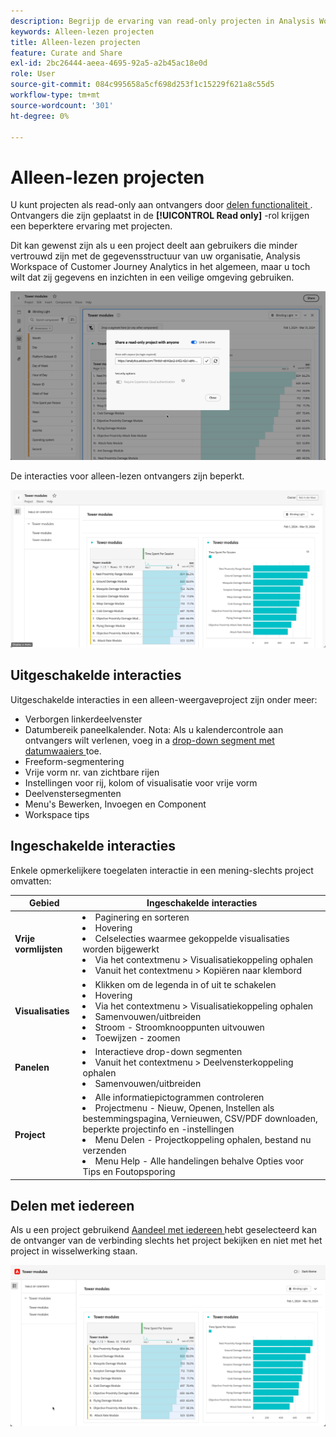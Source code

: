 ```yaml
---
description: Begrijp de ervaring van read-only projecten in Analysis Workspace.
keywords: Alleen-lezen projecten
title: Alleen-lezen projecten
feature: Curate and Share
exl-id: 2bc26444-aeea-4695-92a5-a2b45ac18e0d
role: User
source-git-commit: 084c995658a5cf698d253f1c15229f621a8c55d5
workflow-type: tm+mt
source-wordcount: '301'
ht-degree: 0%

---
```


# Alleen-lezen projecten

U kunt projecten als read-only aan ontvangers door [ delen functionaliteit ](/help/analysis-workspace/curate-share/share-projects.md). Ontvangers die zijn geplaatst in de **[!UICONTROL Read only]** -rol krijgen een beperktere ervaring met projecten.

Dit kan gewenst zijn als u een project deelt aan gebruikers die minder vertrouwd zijn met de gegevensstructuur van uw organisatie, Analysis Workspace of Customer Journey Analytics in het algemeen, maar u toch wilt dat zij gegevens en inzichten in een veilige omgeving gebruiken.

![ Aandeel als read-only ](assets/read-only-project-sender.png)

De interacties voor alleen-lezen ontvangers zijn beperkt.

![ Aandeel als read-only ontvangen ](assets/read-only-project-receiver.png)

## Uitgeschakelde interacties

Uitgeschakelde interacties in een alleen-weergaveproject zijn onder meer:

* Verborgen linkerdeelvenster
* Datumbereik paneelkalender. Nota: Als u kalendercontrole aan ontvangers wilt verlenen, voeg in a [ drop-down segment met datumwaaiers ](https://experienceleague.adobe.com/docs/analytics-learn/tutorials/analysis-workspace/using-panels/using-drop-down-filters.html) toe.
* Freeform-segmentering
* Vrije vorm nr. van zichtbare rijen
* Instellingen voor rij, kolom of visualisatie voor vrije vorm
* Deelvenstersegmenten
* Menu&#39;s Bewerken, Invoegen en Component
* Workspace tips

## Ingeschakelde interacties

Enkele opmerkelijkere toegelaten interactie in een mening-slechts project omvatten:

| Gebied | Ingeschakelde interacties |
| --- | --- |
| **Vrije vormlijsten** | <li>Paginering en sorteren</li><li>Hovering</li><li>Celselecties waarmee gekoppelde visualisaties worden bijgewerkt</li><li>Via het contextmenu > Visualisatiekoppeling ophalen</li><li>Vanuit het contextmenu > Kopiëren naar klembord</li> |
| **Visualisaties** | <li>Klikken om de legenda in of uit te schakelen</li><li>Hovering</li><li>Via het contextmenu > Visualisatiekoppeling ophalen</li><li>Samenvouwen/uitbreiden</li><li>Stroom - Stroomknooppunten uitvouwen</li><li>Toewijzen - zoomen</li></ul> |
| **Panelen** | <li>Interactieve drop-down segmenten</li><li>Vanuit het contextmenu > Deelvensterkoppeling ophalen</li><li>Samenvouwen/uitbreiden</li> |
| **Project** | <li>Alle informatiepictogrammen controleren</li><li>Projectmenu - Nieuw, Openen, Instellen als bestemmingspagina, Vernieuwen, CSV/PDF downloaden, beperkte projectinfo en -instellingen</li><li>Menu Delen - Projectkoppeling ophalen, bestand nu verzenden</li><li>Menu Help - Alle handelingen behalve Opties voor Tips en Foutopsporing</li> |


## Delen met iedereen

Als u een project gebruikend [ Aandeel met iedereen ](share-projects.md#share-a-project-with-anyone-no-login-required) hebt geselecteerd kan de ontvanger van de verbinding slechts het project bekijken en niet met het project in wisselwerking staan.

![ Aandeel met iedereen ervaring ](assets/share-with-anyone-receiver.png)
